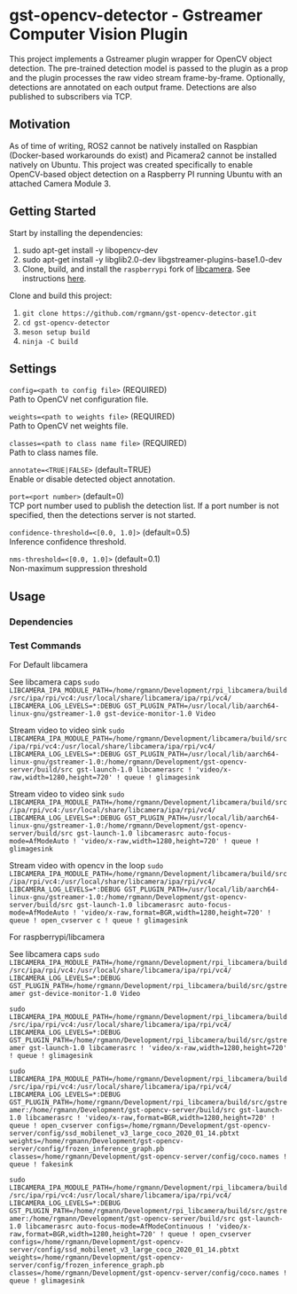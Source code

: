 
# gst-opencv-detector - Gstreamer Computer Vision Plugin

This project implements a Gstreamer plugin wrapper for OpenCV object detection. The pre-trained detection model is passed to the plugin as a prop and the plugin processes the raw video stream frame-by-frame. Optionally, detections are annotated on each output frame. Detections are also published to subscribers via TCP.

## Motivation

As of time of writing, ROS2 cannot be natively installed on Raspbian (Docker-based workarounds do exist) and Picamera2 cannot be installed natively on Ubuntu. This project was created specifically to enable OpenCV-based object detection on a Raspberry PI running Ubuntu with an attached Camera Module 3.

## Getting Started

Start by installing the dependencies:

 1. sudo apt-get install -y libopencv-dev
 2. sudo apt-get install -y libglib2.0-dev libgstreamer-plugins-base1.0-dev
 3. Clone, build, and install the `raspberrypi` fork of [libcamera](https://libcamera.org). See instructions [here](https://github.com/raspberrypi/libcamera).

Clone and build this project:

 1. `git clone https://github.com/rgmann/gst-opencv-detector.git`
 2. `cd gst-opencv-detector`
 3. `meson setup build`
 4. `ninja -C build`

## Settings

`config=<path to config file>` (REQUIRED)  
Path to OpenCV net configuration file.

`weights=<path to weights file>` (REQUIRED)  
Path to OpenCV net weights file.

`classes=<path to class name file>` (REQUIRED)  
Path to class names file.

`annotate=<TRUE|FALSE>` (default=TRUE)  
Enable or disable detected object annotation.

`port=<port number>` (default=0)  
TCP port number used to publish the detection list. If a port number is not specified, then the detections server is not started.

`confidence-threshold=<[0.0, 1.0]>` (default=0.5)  
Inference confidence threshold.

`nms-threshold=<[0.0, 1.0]>` (default=0.1)  
Non-maximum suppression threshold

## Usage

### Dependencies


### Test Commands

For Default libcamera

See libcamera caps
`sudo LIBCAMERA_IPA_MODULE_PATH=/home/rgmann/Development/rpi_libcamera/build/src/ipa/rpi/vc4:/usr/local/share/libcamera/ipa/rpi/vc4/ LIBCAMERA_LOG_LEVELS=*:DEBUG GST_PLUGIN_PATH=/usr/local/lib/aarch64-linux-gnu/gstreamer-1.0 gst-device-monitor-1.0 Video`

Stream video to video sink
`sudo LIBCAMERA_IPA_MODULE_PATH=/home/rgmann/Development/libcamera/build/src/ipa/rpi/vc4:/usr/local/share/libcamera/ipa/rpi/vc4/ LIBCAMERA_LOG_LEVELS=*:DEBUG GST_PLUGIN_PATH=/usr/local/lib/aarch64-linux-gnu/gstreamer-1.0:/home/rgmann/Development/gst-opencv-server/build/src gst-launch-1.0 libcamerasrc ! 'video/x-raw,width=1280,height=720' ! queue ! glimagesink`

Stream video to video sink
`sudo LIBCAMERA_IPA_MODULE_PATH=/home/rgmann/Development/libcamera/build/src/ipa/rpi/vc4:/usr/local/share/libcamera/ipa/rpi/vc4/ LIBCAMERA_LOG_LEVELS=*:DEBUG GST_PLUGIN_PATH=/usr/local/lib/aarch64-linux-gnu/gstreamer-1.0:/home/rgmann/Development/gst-opencv-server/build/src gst-launch-1.0 libcamerasrc auto-focus-mode=AfModeAuto ! 'video/x-raw,width=1280,height=720' ! queue ! glimagesink`

Stream video with opencv in the loop 
`sudo LIBCAMERA_IPA_MODULE_PATH=/home/rgmann/Development/libcamera/build/src/ipa/rpi/vc4:/usr/local/share/libcamera/ipa/rpi/vc4/ LIBCAMERA_LOG_LEVELS=*:DEBUG GST_PLUGIN_PATH=/usr/local/lib/aarch64-linux-gnu/gstreamer-1.0:/home/rgmann/Development/gst-opencv-server/build/src gst-launch-1.0 libcamerasrc auto-focus-mode=AfModeAuto ! 'video/x-raw,format=BGR,width=1280,height=720' ! queue ! open_cvserver c ! queue ! glimagesink`



For raspberrypi/libcamera

See libcamera caps
`sudo LIBCAMERA_IPA_MODULE_PATH=/home/rgmann/Development/rpi_libcamera/build/src/ipa/rpi/vc4:/usr/local/share/libcamera/ipa/rpi/vc4/ LIBCAMERA_LOG_LEVELS=*:DEBUG GST_PLUGIN_PATH=/home/rgmann/Development/rpi_libcamera/build/src/gstreamer gst-device-monitor-1.0 Video`

`sudo LIBCAMERA_IPA_MODULE_PATH=/home/rgmann/Development/rpi_libcamera/build/src/ipa/rpi/vc4:/usr/local/share/libcamera/ipa/rpi/vc4/ LIBCAMERA_LOG_LEVELS=*:DEBUG GST_PLUGIN_PATH=/home/rgmann/Development/rpi_libcamera/build/src/gstreamer gst-launch-1.0 libcamerasrc ! 'video/x-raw,width=1280,height=720' ! queue ! glimagesink`

`sudo LIBCAMERA_IPA_MODULE_PATH=/home/rgmann/Development/rpi_libcamera/build/src/ipa/rpi/vc4:/usr/local/share/libcamera/ipa/rpi/vc4/ LIBCAMERA_LOG_LEVELS=*:DEBUG GST_PLUGIN_PATH=/home/rgmann/Development/rpi_libcamera/build/src/gstreamer:/home/rgmann/Development/gst-opencv-server/build/src gst-launch-1.0 libcamerasrc ! 'video/x-raw,format=BGR,width=1280,height=720' ! queue ! open_cvserver configs=/home/rgmann/Development/gst-opencv-server/config/ssd_mobilenet_v3_large_coco_2020_01_14.pbtxt weights=/home/rgmann/Development/gst-opencv-server/config/frozen_inference_graph.pb classes=/home/rgmann/Development/gst-opencv-server/config/coco.names ! queue ! fakesink`

`sudo LIBCAMERA_IPA_MODULE_PATH=/home/rgmann/Development/rpi_libcamera/build/src/ipa/rpi/vc4:/usr/local/share/libcamera/ipa/rpi/vc4/ LIBCAMERA_LOG_LEVELS=*:DEBUG GST_PLUGIN_PATH=/home/rgmann/Development/rpi_libcamera/build/src/gstreamer:/home/rgmann/Development/gst-opencv-server/build/src gst-launch-1.0 libcamerasrc auto-focus-mode=AfModeContinuous ! 'video/x-raw,format=BGR,width=1280,height=720' ! queue ! open_cvserver configs=/home/rgmann/Development/gst-opencv-server/config/ssd_mobilenet_v3_large_coco_2020_01_14.pbtxt weights=/home/rgmann/Development/gst-opencv-server/config/frozen_inference_graph.pb classes=/home/rgmann/Development/gst-opencv-server/config/coco.names ! queue ! glimagesink`
